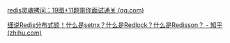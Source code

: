 [redis灵魂拷问：19图+11题带你面试通关 (qq.com)](https://mp.weixin.qq.com/s?__biz=MzU0OTE4MzYzMw==&mid=2247509193&idx=2&sn=328893ab81bbf94dfdea58eae8954f86&chksm=fbb12d37ccc6a421357c6347ca9497b2dd607be41d3a7685632f8a81745168cba3184296f54d&scene=27)



[细说Redis分布式锁！什么是setnx？什么是Redlock？什么是Redisson？ - 知乎 (zhihu.com)](https://zhuanlan.zhihu.com/p/418268774)













































